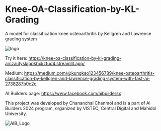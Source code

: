 # Knee-OA-Classification-by-KL-Grading
A model for classification knee osteoarthritis by Kellgren and Lawrence grading system

 ![logo](https://github.com/OkaShino9/Knee-OA-Classification-by-KL-Grading/assets/152055934/570dcbf3-4b22-4509-8d4f-0ad41323829d)


Try it here: https://knee-oa-classification-by-kl-grading-arczai3yskjppkhxkztud4.streamlit.app/

Medium: https://medium.com/@kungkao123456789/knee-osteoarthritis-classification-by-kellgren-and-lawrence-grading-system-with-fast-ai-2738287b0c2e

AI Builders page: https://www.facebook.com/aibuildersx

This project was developed by Chananchai Chanmol and is a part of AI Builders 2024 program, organized by VISTEC, Central Digital and Mahidol University.

![AIB_Logo](https://github.com/OkaShino9/Knee-OA-Classification-by-KL-Grading/assets/152055934/f5369ea6-a38b-470f-856e-6975fb3b85f7)
